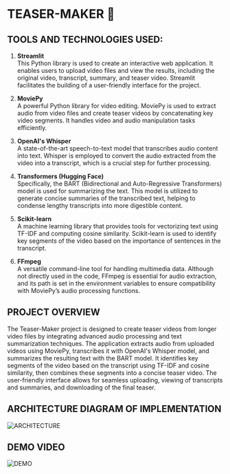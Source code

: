 # TEASER-MAKER 🎦

## TOOLS AND TECHNOLOGIES USED:

1. **Streamlit**  
   This Python library is used to create an interactive web application. It enables users to upload video files and view the results, including the original video, transcript, summary, and teaser video. Streamlit facilitates the building of a user-friendly interface for the project.

2. **MoviePy**  
   A powerful Python library for video editing. MoviePy is used to extract audio from video files and create teaser videos by concatenating key video segments. It handles video and audio manipulation tasks efficiently.

3. **OpenAI's Whisper**  
   A state-of-the-art speech-to-text model that transcribes audio content into text. Whisper is employed to convert the audio extracted from the video into a transcript, which is a crucial step for further processing.

4. **Transformers (Hugging Face)**  
   Specifically, the BART (Bidirectional and Auto-Regressive Transformers) model is used for summarizing the text. This model is utilized to generate concise summaries of the transcribed text, helping to condense lengthy transcripts into more digestible content.

5. **Scikit-learn**  
   A machine learning library that provides tools for vectorizing text using TF-IDF and computing cosine similarity. Scikit-learn is used to identify key segments of the video based on the importance of sentences in the transcript.

6. **FFmpeg**  
   A versatile command-line tool for handling multimedia data. Although not directly used in the code, FFmpeg is essential for audio extraction, and its path is set in the environment variables to ensure compatibility with MoviePy’s audio processing functions.

## PROJECT OVERVIEW

The Teaser-Maker project is designed to create teaser videos from longer video files by integrating advanced audio processing and text summarization techniques. The application extracts audio from uploaded videos using MoviePy, transcribes it with OpenAI's Whisper model, and summarizes the resulting text with the BART model. It identifies key segments of the video based on the transcript using TF-IDF and cosine similarity, then combines these segments into a concise teaser video. The user-friendly interface allows for seamless uploading, viewing of transcripts and summaries, and downloading of the final teaser.

## ARCHITECTURE DIAGRAM OF IMPLEMENTATION

![ARCHITECTURE](https://drive.google.com/file/d/1Dx0MDxJqNuB1d59nCiC6RSnkNwhBphFV/view)

## DEMO VIDEO

![DEMO](https://drive.google.com/file/d/1cc9MVgFl184H-obXOzYB-LYic3p_LcJq/view)

